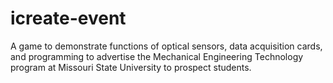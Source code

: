 # icreate-event

A game to demonstrate functions of optical sensors, data acquisition cards, and programming to advertise the Mechanical Engineering Technology program at Missouri State University to prospect students.
